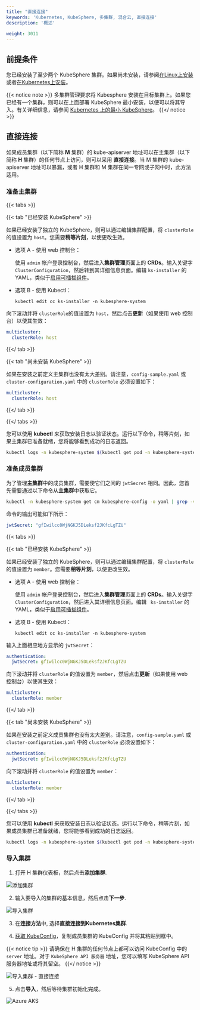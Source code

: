 ```yaml
---
title: "直接连接"
keywords: 'Kubernetes, KubeSphere, 多集群, 混合云, 直接连接'
description: '概述'

weight: 3011
---
```


## 前提条件

您已经安装了至少两个 KubeSphere 集群。如果尚未安装，请参阅[在Linux上安装](../../../installing-on-linux)或者[在Kubernetes上安装](../../../installing-on-kubernetes)。

{{< notice note >}}
多集群管理要求将 Kubesphere 安装在目标集群上。如果您已经有一个集群，则可以在上面部署 KubeSphere 最小安装，以便可以将其导入。有关详细信息，请参阅 [Kubernetes 上的最小 KubeSphere](../../../quick-start/minimal-kubesphere-on-k8s/)。
{{</ notice >}}

## 直接连接

如果成员集群（以下简称 **M** 集群）的 kube-apiserver 地址可以在主集群（以下简称 **H** 集群）的任何节点上访问，则可以采用 **直接连接**。当 M 集群的 kube-apiserver 地址可以暴漏，或者 H 集群和 M 集群在同一专网或子网中时，此方法适用。

### 准备主集群

{{< tabs >}}

{{< tab "已经安装 KubeSphere" >}}

如果已经安装了独立的 KubeSphere，则可以通过编辑集群配置，将 `clusterRole` 的值设置为 `host`。您需要**稍等片刻**，以使更改生效。

- 选项 A - 使用 web 控制台：

  使用 `admin` 帐户登录控制台，然后进入**集群管理**页面上的 **CRDs**。输入关键字 `ClusterConfiguration`，然后转到其详细信息页面。编辑 `ks-installer` 的YAML，类似于[启用可插拔组件](../../../pluggable-components/)。

- 选项 B - 使用 Kubectl：

  ```shell
  kubectl edit cc ks-installer -n kubesphere-system
  ```

向下滚动并将 `clusterRole`的值设置为 `host`，然后点击**更新**（如果使用 web 控制台）以使其生效：

```yaml
multicluster:
  clusterRole: host
```

{{</ tab >}}

{{< tab "尚未安装 KubeSphere" >}}

如果在安装之前定义主集群也没有太大差别。请注意，`config-sample.yaml` 或 `cluster-configuration.yaml` 中的 `clusterRole` 必须设置如下：

```yaml
multicluster:
  clusterRole: host
```

{{</ tab >}}

{{</ tabs >}}

您可以使用 **kubectl** 来获取安装日志以验证状态。运行以下命令，稍等片刻，如果主集群已准备就绪，您将能够看到成功的日志返回。

```bash
kubectl logs -n kubesphere-system $(kubectl get pod -n kubesphere-system -l app=ks-install -o jsonpath='{.items[0].metadata.name}') -f
```

### 准备成员集群
  
为了管理**主集群**中的成员集群，需要使它们之间的 `jwtSecret` 相同。因此，您首先需要通过以下命令从**主集群**中获取它。

```bash
kubectl -n kubesphere-system get cm kubesphere-config -o yaml | grep -v "apiVersion" | grep jwtSecret
```

命令的输出可能如下所示：

```yaml
jwtSecret: "gfIwilcc0WjNGKJ5DLeksf2JKfcLgTZU"
```

{{< tabs >}}

{{< tab "已经安装 KubeSphere" >}}

如果已经安装了独立的 KubeSphere，则可以通过编辑集群配置，将 `clusterRole` 的值设置为 `member`。您需要**稍等片刻**，以使更改生效。

- 选项 A - 使用 web 控制台：

  使用 `admin` 帐户登录控制台，然后进入**集群管理**页面上的 **CRDs**。输入关键字`ClusterConfiguration`，然后进入其详细信息页面。编辑 ` ks-installer` 的 YAML，类似于[启用可插拔组件](../../../pluggable-components/)。

- 选项 B - 使用 Kubectl：

  ```shell
  kubectl edit cc ks-installer -n kubesphere-system
  ```

输入上面相应地方显示的 `jwtSecret`：

```yaml
authentication:
  jwtSecret: gfIwilcc0WjNGKJ5DLeksf2JKfcLgTZU
```

向下滚动并将 `clusterRole` 的值设置为 `member`，然后点击**更新**（如果使用 web 控制台）以使其生效：

```yaml
multicluster:
  clusterRole: member
```

{{</ tab >}}

{{< tab "尚未安装 KubeSphere" >}}

如果在安装之前定义成员集群也没有太大差别。请注意，`config-sample.yaml` 或 `cluster-configuration.yaml` 中的 `clusterRole` 必须设置如下：

```yaml
authentication:
  jwtSecret: gfIwilcc0WjNGKJ5DLeksf2JKfcLgTZU
```

向下滚动并将 `clusterRole` 的值设置为 `member`：

```yaml
multicluster:
  clusterRole: member
```

{{</ tab >}}

{{</ tabs >}}

您可以使用 **kubectl** 来获取安装日志以验证状态。运行以下命令，稍等片刻，如果成员集群已准备就绪，您将能够看到成功的日志返回。

```bash
kubectl logs -n kubesphere-system $(kubectl get pod -n kubesphere-system -l app=ks-install -o jsonpath='{.items[0].metadata.name}') -f
```

### 导入集群

1. 打开 H 集群仪表板，然后点击**添加集群**.

  ![添加集群](https://ap3.qingstor.com/kubesphere-website/docs/20200827231611.png)

2. 输入要导入的集群的基本信息，然后点击**下一步**.

  ![导入集群](https://ap3.qingstor.com/kubesphere-website/docs/20200827211842.png)

3. 在**连接方法**中, 选择**直接连接到Kubernetes集群**.  

4. [获取 KubeConfig](../retrieve-kubeconfig)，复制成员集群的 KubeConfig 并将其粘贴到框中。

  {{< notice tip >}}
  请确保在 H 集群的任何节点上都可以访问 KubeConfig 中的 `server` 地址。对于 `KubeSphere API 服务器` 地址，您可以填写 KubeSphere API 服务器地址或将其留空。
  {{</ notice >}}

  ![导入集群 - 直接连接](/images/docs/direct_import_en.png)

5. 点击**导入**，然后等待集群初始化完成。

  ![Azure AKS](https://ap3.qingstor.com/kubesphere-website/docs/20200827231650.png)
